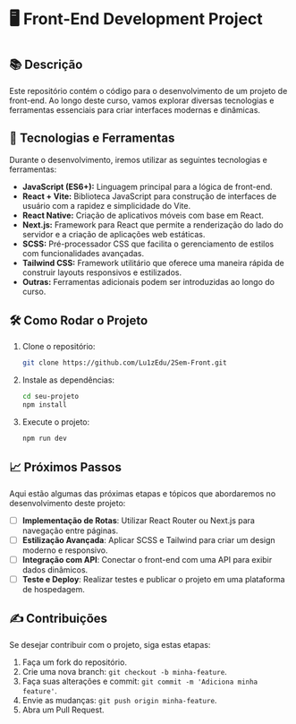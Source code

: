 <h1> 🖥️ Front-End Development Project <h1>

## 📚 Descrição
Este repositório contém o código para o desenvolvimento de um projeto de front-end. Ao longo deste curso, vamos explorar diversas tecnologias e ferramentas essenciais para criar interfaces modernas e dinâmicas.

## 🚀 Tecnologias e Ferramentas
Durante o desenvolvimento, iremos utilizar as seguintes tecnologias e ferramentas:

- **JavaScript (ES6+):** Linguagem principal para a lógica de front-end.
- **React + Vite:** Biblioteca JavaScript para construção de interfaces de usuário com a rapidez e simplicidade do Vite.
- **React Native:** Criação de aplicativos móveis com base em React.
- **Next.js:** Framework para React que permite a renderização do lado do servidor e a criação de aplicações web estáticas.
- **SCSS:** Pré-processador CSS que facilita o gerenciamento de estilos com funcionalidades avançadas.
- **Tailwind CSS:** Framework utilitário que oferece uma maneira rápida de construir layouts responsivos e estilizados.
- **Outras:** Ferramentas adicionais podem ser introduzidas ao longo do curso.


## 🛠️ Como Rodar o Projeto
1. Clone o repositório:
   ``` bash
   git clone https://github.com/Lu1zEdu/2Sem-Front.git
   ```
2. Instale as dependências:
   ```bash
   cd seu-projeto
   npm install
   ```
3. Execute o projeto:
   ```bash
   npm run dev
   ```

## 📈 Próximos Passos
Aqui estão algumas das próximas etapas e tópicos que abordaremos no desenvolvimento deste projeto:

- [ ] **Implementação de Rotas**: Utilizar React Router ou Next.js para navegação entre páginas.
- [ ] **Estilização Avançada**: Aplicar SCSS e Tailwind para criar um design moderno e responsivo.
- [ ] **Integração com API**: Conectar o front-end com uma API para exibir dados dinâmicos.
- [ ] **Teste e Deploy**: Realizar testes e publicar o projeto em uma plataforma de hospedagem.

## ✍️ Contribuições
Se desejar contribuir com o projeto, siga estas etapas:

1. Faça um fork do repositório.
2. Crie uma nova branch: `git checkout -b minha-feature`.
3. Faça suas alterações e commit: `git commit -m 'Adiciona minha feature'`.
4. Envie as mudanças: `git push origin minha-feature`.
5. Abra um Pull Request.

